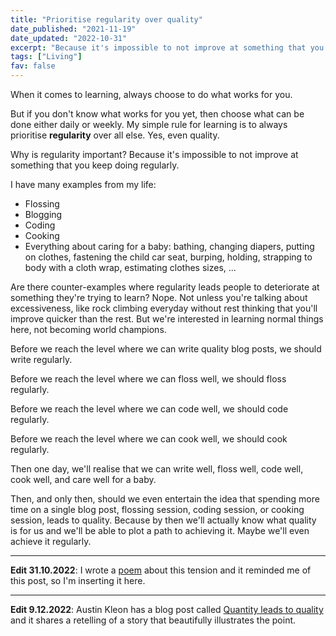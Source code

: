 ```yaml
---
title: "Prioritise regularity over quality"
date_published: "2021-11-19"
date_updated: "2022-10-31"
excerpt: "Because it's impossible to not improve at something that you keep doing regularly."
tags: ["Living"]
fav: false
---
```


When it comes to learning, always choose to do what works for you.

But if you don't know what works for you yet, then choose what can be done either daily or weekly. My simple rule for learning is to always prioritise **regularity** over all else. Yes, even quality.

Why is regularity important? Because it's impossible to not improve at something that you keep doing regularly.

I have many examples from my life:

- Flossing
- Blogging
- Coding
- Cooking
- Everything about caring for a baby: bathing, changing diapers, putting on clothes, fastening the child car seat, burping, holding, strapping to body with a cloth wrap, estimating clothes sizes, ...

Are there counter-examples where regularity leads people to deteriorate at something they're trying to learn? Nope. Not unless you're talking about excessiveness, like rock climbing everyday without rest thinking that you'll improve quicker than the rest. But we're interested in learning normal things here, not becoming world champions.

Before we reach the level where we can write quality blog posts, we should write regularly.

Before we reach the level where we can floss well, we should floss regularly.

Before we reach the level where we can code well, we should code regularly.

Before we reach the level where we can cook well, we should cook regularly.

Then one day, we'll realise that we can write well, floss well, code well, cook well, and care well for a baby.

Then, and only then, should we even entertain the idea that spending more time on a single blog post, flossing session, coding session, or cooking session, leads to quality. Because by then we'll actually know what quality is for us and we'll be able to plot a path to achieving it. Maybe we'll even achieve it regularly.

---

**Edit 31.10.2022**: I wrote a [poem](/r8) about this tension and it reminded me of this post, so I'm inserting it here.

---

**Edit 9.12.2022**: Austin Kleon has a blog post called [Quantity leads to quality](https://austinkleon.com/2020/12/10/quantity-leads-to-quality-the-origin-of-a-parable/) and it shares a retelling of a story that beautifully illustrates the point.
